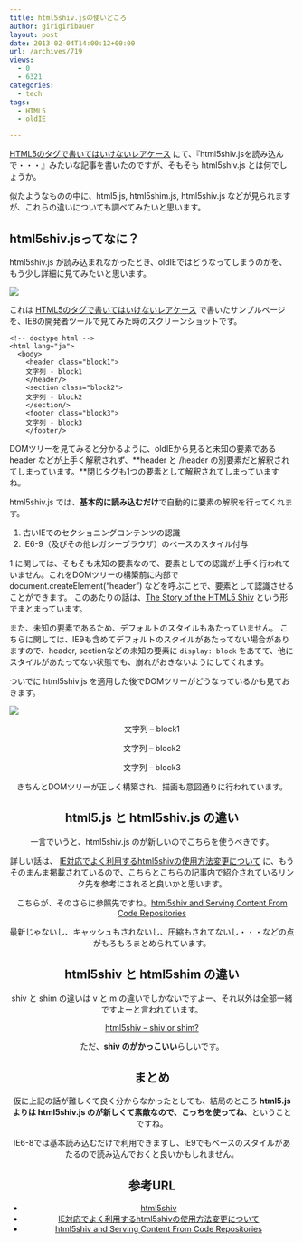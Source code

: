 ```yaml
---
title: html5shiv.jsの使いどころ
author: girigiribauer
layout: post
date: 2013-02-04T14:00:12+00:00
url: /archives/719
views:
  - 0
  - 6321
categories:
  - tech
tags:
  - HTML5
  - oldIE

---
```

[HTML5のタグで書いてはいけないレアケース][1] にて、『html5shiv.jsを読み込んで・・・』みたいな記事を書いたのですが、そもそも html5shiv.js とは何でしょうか。

似たようなものの中に、html5.js, html5shim.js, html5shiv.js などが見られますが、これらの違いについても調べてみたいと思います。

## html5shiv.jsってなに？

html5shiv.js が読み込まれなかったとき、oldIEではどうなってしまうのかを、もう少し詳細に見てみたいと思います。

![][2]

これは [HTML5のタグで書いてはいけないレアケース][1] で書いたサンプルページを、IE8の開発者ツールで見てみた時のスクリーンショットです。

    <!-- doctype html -->
    <html lang="ja">
      <body>
        <header class="block1">
        文字列 - block1
        </header/>
        <section class="block2">
        文字列 - block2
        </section/>
        <footer class="block3">
        文字列 - block3
        </footer/>
    

DOMツリーを見てみると分かるように、oldIEから見ると未知の要素である header などが上手く解釈されず、**header と /header の別要素だと解釈されてしまっています。**閉じタグも1つの要素として解釈されてしまっていますね。

html5shiv.js では、**基本的に読み込むだけ**で自動的に要素の解釈を行ってくれます。

  1. 古いIEでのセクショニングコンテンツの認識
  2. IE6-9（及びその他レガシーブラウザ）のベースのスタイル付与

1.に関しては、そもそも未知の要素なので、要素としての認識が上手く行われていません。これをDOMツリーの構築前に内部で document.createElement(&#8220;header&#8221;) などを呼ぶことで、要素として認識させることができます。 このあたりの話は、[The Story of the HTML5 Shiv][3] という形でまとまっています。

また、未知の要素であるため、デフォルトのスタイルもあたっていません。 こちらに関しては、IE9も含めてデフォルトのスタイルがあたってない場合がありますので、header, sectionなどの未知の要素に `display: block` をあてて、他にスタイルがあたってない状態でも、崩れがおきないようにしてくれます。

ついでに html5shiv.js を適用した後でDOMツリーがどうなっているかも見ておきます。

![][4]

<!-- doctype html -->

<head>
  </p> <header class="block1"> 文字列 &#8211; block1</p> <section class="block2"> 文字列 &#8211; block2</p> <footer class="block3"> 文字列 &#8211; block3</p> 
  
  <p>
    きちんとDOMツリーが正しく構築され、描画も意図通りに行われています。
  </p>
  
  <h2>
    html5.js と html5shiv.js の違い
  </h2>
  
  <p>
    一言でいうと、html5shiv.js のが新しいのでこちらを使うべきです。
  </p>
  
  <p>
    詳しい話は、 <a href="http://www.skyward-design.net/blog/archives/000134.html">IE対応でよく利用するhtml5shivの使用方法変更について</a> に、もうそのまんま掲載されているので、こちらとこちらの記事内で紹介されているリンク先を参考にされると良いかと思います。
  </p>
  
  <p>
    こちらが、そのさらに参照先ですね。<a href="http://zoompf.com/2012/05/html5shiv-and-serving-content-from-code-repositories">html5shiv and Serving Content From Code Repositories</a>
  </p>
  
  <p>
    最新じゃないし、キャッシュもされないし、圧縮もされてないし・・・などの点がもろもろまとめられています。
  </p>
  
  <h2>
    html5shiv と html5shim の違い
  </h2>
  
  <p>
    shiv と shim の違いは v と m の違いでしかないですよー、それ以外は全部一緒ですよーと言われています。
  </p>
  
  <p>
    <a href="http://code.google.com/p/html5shiv/#shiv_or_shim?">html5shiv &#8211; shiv or shim?</a>
  </p>
  
  <p>
    ただ、<strong>shiv のがかっこいい</strong>らしいです。
  </p>
  
  <h2>
    まとめ
  </h2>
  
  <p>
    仮に上記の話が難しくて良く分からなかったとしても、結局のところ <strong>html5.js よりは html5shiv.js のが新しくて素敵なので、こっちを使ってね</strong>、ということですね。
  </p>
  
  <p>
    IE6-8では基本読み込むだけで利用できますし、IE9でもベースのスタイルがあたるので読み込んでおくと良いかもしれません。
  </p>
  
  <h2 id="ref">
    参考URL
  </h2>
  
  <ul>
    <li>
      <a href="https://github.com/aFarkas/html5shiv">html5shiv</a>
    </li>
    <li>
      <a href="http://www.skyward-design.net/blog/archives/000134.html">IE対応でよく利用するhtml5shivの使用方法変更について</a>
    </li>
    <li>
      <a href="http://zoompf.com/2012/05/html5shiv-and-serving-content-from-code-repositories">html5shiv and Serving Content From Code Repositories</a>
    </li>
  </ul>

 [1]: /archives/690/
 [2]: /img/2013/02/html5shiv01.png
 [3]: http://paulirish.com/2011/the-history-of-the-html5-shiv/
 [4]: /img/2013/02/html5shiv02.png

